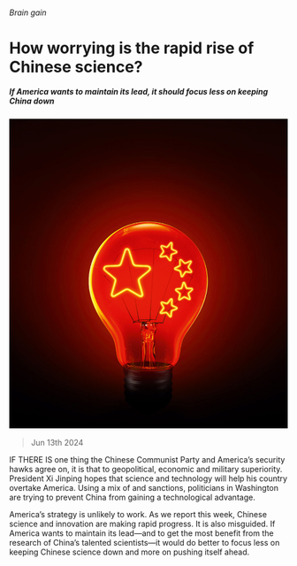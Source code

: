 ###### Brain gain

# How worrying is the rapid rise of Chinese science? 

##### If America wants to maintain its lead, it should focus less on keeping China down 

![image](images/20240615_LDD001_FH.jpg) 

> Jun 13th 2024 

IF THERE IS one thing the Chinese Communist Party and America’s security hawks agree on, it is that  to geopolitical, economic and military superiority. President Xi Jinping hopes that science and technology will help his country overtake America. Using a mix of  and sanctions, politicians in Washington are trying to prevent China from gaining a technological advantage.

America’s strategy is unlikely to work. As we report this week, Chinese science and innovation are making rapid progress. It is also misguided. If America wants to maintain its lead—and to get the most benefit from the research of China’s talented scientists—it would do better to focus less on keeping Chinese science down and more on pushing itself ahead.

